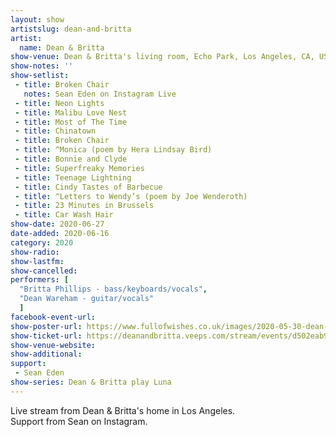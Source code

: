 ```yaml
---
layout: show
artistslug: dean-and-britta
artist:
  name: Dean & Britta
show-venue: Dean & Britta's living room, Echo Park, Los Angeles, CA, USA
show-notes: ''
show-setlist:
 - title: Broken Chair
   notes: Sean Eden on Instagram Live
 - title: Neon Lights
 - title: Malibu Love Nest
 - title: Most of The Time
 - title: Chinatown
 - title: Broken Chair
 - title: ^Monica (poem by Hera Lindsay Bird)
 - title: Bonnie and Clyde
 - title: Superfreaky Memories
 - title: Teenage Lightning
 - title: Cindy Tastes of Barbecue
 - title: ^Letters to Wendy’s (poem by Joe Wenderoth)
 - title: 23 Minutes in Brussels
 - title: Car Wash Hair 
show-date: 2020-06-27
date-added: 2020-06-16
category: 2020
show-radio:
show-lastfm:
show-cancelled:
performers: [
  "Britta Phillips - bass/keyboards/vocals",
  "Dean Wareham - guitar/vocals"
  ]
facebook-event-url:
show-poster-url: https://www.fullofwishes.co.uk/images/2020-05-30-dean-and-britta-veeps.jpg
show-ticket-url: https://deanandbritta.veeps.com/stream/events/d502eab985fc
show-venue-website:
show-additional:
support:
 - Sean Eden
show-series: Dean & Britta play Luna
---
```

Live stream from Dean & Britta's home in Los Angeles.  
Support from Sean on Instagram.